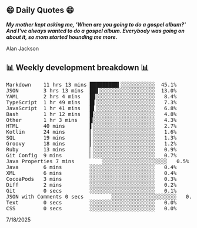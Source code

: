 ## 😄 Daily Quotes 😄

_**My mother kept asking me, 'When are you going to do a gospel album?' And I've always wanted to do a gospel album. Everybody was going on about it, so mom started hounding me more.**_

Alan Jackson



## 📊 Weekly development breakdown 📊

<pre>Markdown    11 hrs 13 mins █████████▍░░░░░░░░░░░  45.1%
JSON        3 hrs 13 mins  ██▋░░░░░░░░░░░░░░░░░░  13.0%
YAML        2 hrs 4 mins   █▊░░░░░░░░░░░░░░░░░░░   8.4%
TypeScript  1 hr 49 mins   █▌░░░░░░░░░░░░░░░░░░░   7.3%
JavaScript  1 hr 41 mins   █▍░░░░░░░░░░░░░░░░░░░   6.8%
Bash        1 hr 12 mins   █░░░░░░░░░░░░░░░░░░░░   4.8%
Other       1 hr 3 mins    ▉░░░░░░░░░░░░░░░░░░░░   4.3%
HTML        40 mins        ▌░░░░░░░░░░░░░░░░░░░░   2.7%
Kotlin      24 mins        ▎░░░░░░░░░░░░░░░░░░░░   1.6%
SQL         19 mins        ▎░░░░░░░░░░░░░░░░░░░░   1.3%
Groovy      18 mins        ▎░░░░░░░░░░░░░░░░░░░░   1.2%
Ruby        13 mins        ▏░░░░░░░░░░░░░░░░░░░░   0.9%
Git Config  9 mins         ▏░░░░░░░░░░░░░░░░░░░░   0.7%
Java Properties 7 mins         ░░░░░░░░░░░░░░░░░░░░░   0.5%
Java        6 mins         ░░░░░░░░░░░░░░░░░░░░░   0.4%
XML         6 mins         ░░░░░░░░░░░░░░░░░░░░░   0.4%
CocoaPods   3 mins         ░░░░░░░░░░░░░░░░░░░░░   0.3%
Diff        2 mins         ░░░░░░░░░░░░░░░░░░░░░   0.2%
Git         0 secs         ░░░░░░░░░░░░░░░░░░░░░   0.1%
JSON with Comments 0 secs         ░░░░░░░░░░░░░░░░░░░░░   0.0%
Text        0 secs         ░░░░░░░░░░░░░░░░░░░░░   0.0%
CSS         0 secs         ░░░░░░░░░░░░░░░░░░░░░   0.0%</pre>

7/18/2025
